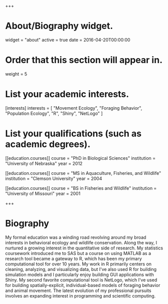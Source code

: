 +++
# About/Biography widget.
widget = "about"
active = true
date = 2016-04-20T00:00:00

# Order that this section will appear in.
weight = 5

# List your academic interests.
[interests]
  interests = [
    "Movement Ecology",
    "Foraging Behavior",
    "Population Ecology",
    "R",
    "Shiny",
    "NetLogo"
  ]

# List your qualifications (such as academic degrees).
[[education.courses]]
  course = "PhD in Biological Sciences"
  institution = "University of Nebraska"
  year = 2012

[[education.courses]]
  course = "MS in Aquaculture, Fisheries, and Wildlife"
  institution = "Clemson University"
  year = 2004

[[education.courses]]
  course = "BS in Fisheries and Wildlife"
  institution = "University of Missouri"
  year = 2001
 
+++

# Biography

My formal education was a winding road revolving around my broad interests in behavioral ecology and wildlife conservation. Along the way, I nurtured a growing interest in the quantitative side of research. My statistics coursework introduced me to SAS but a course on using MATLAB as a research tool became a gateway to R, which has been my primary computational tool for over 10 years. My work in R primarily centers on cleaning, analyzing, and visualizing data, but I've also used R for building simulation models and I particularly enjoy building GUI applications with Shiny. My second favorite computational tool is NetLogo, which I've used for building spatially-explicit, individual-based models of foraging behavior and animal movement. The latest evolution of my professional pursuits involves an expanding interest in programming and scientific computing. 
